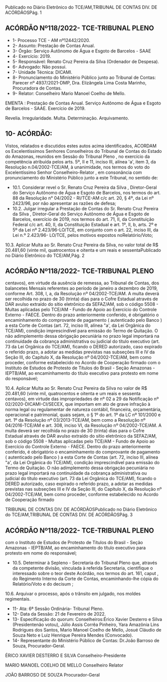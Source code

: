 Publicado  no  Diário  Eletrônico do TCE/AM,TRIBUNAL DE CONTAS DIV. DE ACÓRDÃOSPág. 1

## ACÓRDÃO Nº118/2022- TCE-TRIBUNAL PLENO

- 1- Processo TCE - AM nº12442/2020.
- 2- Assunto: Prestação de Contas Anual.
- 3- Órgão: Serviço Autônomo de Água e Esgoto de Barcelos - SAAE
- 4- Exercício: 2019.
- 5- Responsável: Renato Cruz Pereira da Silva (Ordenador de Despesa).
- 6- Advogado: Não possui.
- 7- Unidade Técnica: DICAMI.
- 8- Pronunciamento  do  Ministério  Público  junto  ao  Tribunal  de  Contas: Parecer  nº 4937/2021-DMP, Dra. Elizângela Lima Costa Marinho, Procuradora de Contas.
- 9- Relator: Conselheiro Mario Manoel Coelho de Mello.

EMENTA : Prestação de Contas Anual. Serviço Autônomo de Água e Esgoto de Barcelos - SAAE. Exercício de 2019.

Revelia. Irregularidade. Multa. Determinação. Arquivamento.

## 10-  ACÓRDÃO:

Vistos, relatados e discutidos estes autos acima identificados, ACORDAM os Excelentíssimos Senhores Conselheiros do Tribunal de Contas do Estado do Amazonas, reunidos em Sessão do Tribunal Pleno , no exercício da competência atribuída pelos arts. 5º, II e 11, inciso III, alínea 'a', item 3, da Resolução n.04/2002-TCE/AM, à unanimidade, nos termos do voto do Excelentíssimo Senhor Conselheiro-Relator , em consonância com pronunciamento do Ministério Público junto a este Tribunal, no sentido de:

- 10.1. Considerar revel o Sr. Renato Cruz Pereira da Silva ,  Diretor-Geral do Serviço Autônomo de Água e Esgoto de Barcelos, nos termos do art. 88 da  Resolução  n°  04/2002  -  RI/TCE-AM  c/c  art.  20,  §  4º,  da  Lei  nº 2423/96, por não apresentar as razões de defesa;
- 10.2. Julgar irregular a Prestação de Contas do Sr. Renato Cruz Pereira da Silva , Diretor-Geral do Serviço Autônomo de Água e Esgoto de Barcelos, exercício de 2019, nos termos do art. 71, II, da Constituição Federal c/c art. 40, II, da Constituição Estadual e art. 1º, II, b, arts. 2º e 5º da Lei nº 2.423/96-LO/TCE,  em  conjunto  com  o  art.  22,  inciso  III,  da  Lei  n.º 2.423/96- LO/TCE, pelos motivos expostos noRelatório/Voto;

10.3. Aplicar Multa ao Sr. Renato Cruz Pereira da Silva, no valor total de R$ 20.481,60 (vinte  mil,  quatrocentos  e  oitenta  e  um  reais  e  sessentaPublicado  no  Diário  Eletrônico do TCE/AM,Pág. 2

## ACÓRDÃO Nº118/2022- TCE-TRIBUNAL PLENO

centavos),  em  virtude  da  ausência  de  remessa,  ao  Tribunal  de  Contas, dos balancetes Mensais referentes ao período de janeiro a dezembro de 2019, conforme Art. 308, I, a, da Resolução nº 04/2002-TCE/AM. A multa deverá ser recolhida no prazo de 30 (trinta) dias  para o Cofre Estadual através de DAR avulso extraído do sítio eletrônico da SEFAZ/AM, sob o código  5508  -  Multas  aplicadas  pelo  TCE/AM  -  Fundo  de  Apoio  ao Exercício  do  Controle  Externo  -  FAECE.  Dentro  do  prazo  anteriormente conferido, é obrigatório o encaminhamento do comprovante de pagamento  ( autenticado  pelo  Banco )  a  esta  Corte  de  Contas  (art.  72, inciso III, alínea "a', da Lei Orgânica do TCE/AM), condição imprescindível para emissão do Termo de Quitação. O não adimplemento dessa obrigação pecuniária no prazo legal importará na continuidade da cobrança  administrativa  ou  judicial  do  título  executivo  (art.  73  da  Lei Orgânica  do  TCE/AM),  ficando  o  DERED  autorizado,  caso  expirado  o referido prazo, a adotar as medidas previstas nas subseções III e IV da Seção III, do Capítulo X, da Resolução nº 04/2002-TCE/AM, bem como proceder, conforme estabelecido no Acordo de Cooperação firmado com o Instituto de Estudos de Protesto de Títulos do Brasil - Seção Amazonas -  IEPTB/AM,  ao  encaminhamento  do  título  executivo  para  protesto  em nome do responsável;

10.4. Aplicar  Multa ao Sr.  Renato  Cruz  Pereira  da  Silva no  valor  de R$ 20.481,60 (vinte  mil,  quatrocentos  e  oitenta  e  um  reais  e  sessenta centavos), em virtude das impropriedades de nº 02 a 29 da Notificação nº 02/2020-DICAMI-CI/SECEX,  que  importam  em  ato  de  grave  infração  à norma legal ou regulamentar de natureza contábil, financeira, orçamentária, operacional e patrimonial, quais sejam, o § 1º do art. 1º da LC nº 101/2000 e art. 1º da Resolução nº 03/2013-TCE/AM, bem como a Resolução  nº  04/2016-TCE/AM  e  art.  308,  inciso  VI,  da  Resolução  nº 04/2002-TCE/AM. A multa deverá ser recolhida  no  prazo  de 30  (trinta) dias  para  o  Cofre  Estadual  através  de  DAR  avulso  extraído  do  sítio eletrônico  da  SEFAZ/AM,  sob  o  código  5508  -  Multas  aplicadas  pelo TCE/AM - Fundo de Apoio ao Exercício do  Controle  Externo  -  FAECE. Dentro do prazo anteriormente conferido, é obrigatório o encaminhamento do comprovante de pagamento ( autenticado pelo Banco ) a esta Corte de Contas  (art.  72,  inciso  III,  alínea  "a',  da  Lei  Orgânica  do  TCE/AM), condição  imprescindível  para  emissão  do  Termo  de  Quitação.  O  não adimplemento  dessa  obrigação  pecuniária  no  prazo  legal  importará  na continuidade da cobrança administrativa ou judicial do título executivo (art. 73  da  Lei  Orgânica  do  TCE/AM),  ficando  o  DERED  autorizado,  caso expirado o referido prazo, a adotar as medidas previstas nas subseções III e IV da Seção III, do Capítulo X, da Resolução nº 04/2002-TCE/AM, bem como proceder, conforme estabelecido no Acordo de Cooperação firmado

TRIBUNAL DE CONTAS DIV. DE ACÓRDÃOSPublicado  no  Diário  Eletrônico do TCE/AM,TRIBUNAL DE CONTAS DIV. DE ACÓRDÃOSPág. 3

## ACÓRDÃO Nº118/2022- TCE-TRIBUNAL PLENO

com  o  Instituto  de  Estudos  de  Protesto  de  Títulos  do  Brasil  -  Seção Amazonas  -  IEPTB/AM,  ao  encaminhamento  do  título  executivo  para protesto em nome do responsável;

- 10.5. Determinar à Sepleno - Secretaria do Tribunal Pleno que, através da competente divisão, vinculada à referida Secretaria, cientifique o interessado sobre o teor deste Acórdão, nos termos do art. 161, caput , do Regimento  Interno  da  Corte  de  Contas,  encaminhando-lhe  cópia  do Relatório/Voto e do decisum ;

10.6. Arquivar o processo, após o trânsito em julgado, nos moldes regimentais.

- 11-  Ata: 6ª Sessão Ordinária- Tribunal Pleno.
- 12-  Data da Sessão: 21 de Fevereiro de 2022.
- 13-  Especificação do quorum: Conselheiros:Érico Xavier Desterro e Silva (Presidentenão votou),  Júlio  Assis  Corrêa  Pinheiro,  Yara  Amazônia  Lins  Rodrigues  dos  Santos, Mario Manoel Coelho de Mello, Josué Cláudio de Souza Neto e Luiz Henrique Pereira Mendes (Convocado).
- 14-  Representante  do  Ministério  Público  de  Contas: Dr.João  Barroso  de  Souza, Procurador-Geral.

ÉRICO XAVIER DESTERRO E SILVA Conselheiro-Presidente

MARIO MANOEL COELHO DE MELLO Conselheiro Relator

JOÃO BARROSO DE SOUZA Procurador-Geral